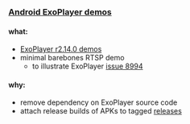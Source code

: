 ### [Android ExoPlayer demos](https://github.com/warren-bank/Android-ExoPlayer-demos)

#### what:

* [ExoPlayer r2.14.0 demos](https://github.com/google/ExoPlayer/tree/r2.14.0/demos)
* minimal barebones RTSP demo
  - to illustrate ExoPlayer [issue 8994](https://github.com/google/ExoPlayer/issues/8994)

#### why:

* remove dependency on ExoPlayer source code
* attach release builds of APKs to tagged [releases](https://github.com/warren-bank/Android-ExoPlayer-demos/releases)
